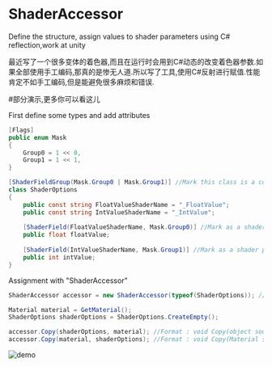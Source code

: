 # ShaderAccessor
Define the structure, assign values to shader parameters using C# reflection,work at unity

最近写了一个很多变体的着色器,而且在运行时会用到C#动态的改变着色器参数.如果全部使用手工编码,那真的是惨无人道.所以写了工具,使用C#反射进行赋值.性能肯定不如手工编码,但是能避免很多麻烦和错误.

#部分演示,更多你可以看这儿

First define some types and add attributes
```C#
[Flags]
public enum Mask
{
    Group0 = 1 << 0,
    Group1 = 1 << 1,
}

[ShaderFieldGroup(Mask.Group0 | Mask.Group1)] //Mark this class is a collection of shader parameters
class ShaderOptions
{
    public const string FloatValueShaderName = "_FloatValue";
    public const string IntValueShaderName = "_IntValue";
    
    [ShaderField(FloatValueShaderName, Mask.Group0)] //Mark as a shader parameter
    public float floatValue;
    
    [ShaderField(IntValueShaderName, Mask.Group1)] //Mark as a shader parameter
    public int intValue;
}
```

Assignment with "ShaderAccessor"
```C#
ShaderAccessor accessor = new ShaderAccessor(typeof(ShaderOptions)); //Instantiate assignment class

Material material = GetMaterial();
ShaderOptions shaderOptions = ShaderOptions.CreateEmpty();

accessor.Copy(shaderOptions, material); //Format : void Copy(object source, Material dest)
accessor.Copy(material, shaderOptions); //Format : void Copy(Material source, object dest)
```



![demo](https://github.com/JiongXiaGu/ShaderAccessor/blob/master/Assets/ShaderFieldAccessor/ui.gif)
